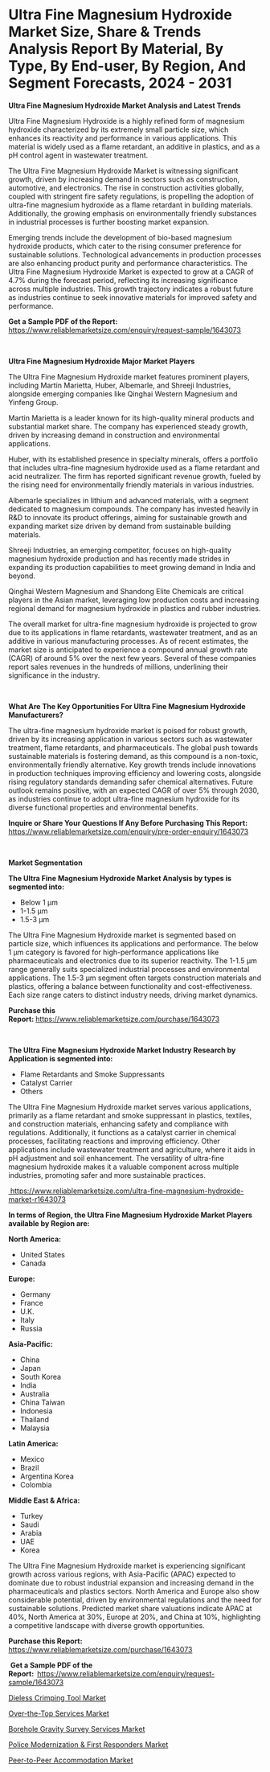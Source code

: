 <p><h1>Ultra Fine Magnesium Hydroxide Market Size, Share & Trends Analysis Report By Material, By Type, By End-user, By Region, And Segment Forecasts, 2024 - 2031</h1></p><p><strong>Ultra Fine Magnesium Hydroxide Market Analysis and Latest Trends</strong></p>
<p><p>Ultra Fine Magnesium Hydroxide is a highly refined form of magnesium hydroxide characterized by its extremely small particle size, which enhances its reactivity and performance in various applications. This material is widely used as a flame retardant, an additive in plastics, and as a pH control agent in wastewater treatment.</p><p>The Ultra Fine Magnesium Hydroxide Market is witnessing significant growth, driven by increasing demand in sectors such as construction, automotive, and electronics. The rise in construction activities globally, coupled with stringent fire safety regulations, is propelling the adoption of ultra-fine magnesium hydroxide as a flame retardant in building materials. Additionally, the growing emphasis on environmentally friendly substances in industrial processes is further boosting market expansion.</p><p>Emerging trends include the development of bio-based magnesium hydroxide products, which cater to the rising consumer preference for sustainable solutions. Technological advancements in production processes are also enhancing product purity and performance characteristics. The Ultra Fine Magnesium Hydroxide Market is expected to grow at a CAGR of 4.7% during the forecast period, reflecting its increasing significance across multiple industries. This growth trajectory indicates a robust future as industries continue to seek innovative materials for improved safety and performance.</p></p>
<p><strong>Get a Sample PDF of the Report:&nbsp;</strong> <a href="https://www.reliablemarketsize.com/enquiry/request-sample/1643073?utm_campaign=1592&utm_medium=2&utm_source=Github&utm_content=ia&utm_term=23102024&utm_id=ultra-fine-magnesium-hydroxide">https://www.reliablemarketsize.com/enquiry/request-sample/1643073</a></p>
<p>&nbsp;</p>
<p><strong>Ultra Fine Magnesium Hydroxide Major Market Players</strong></p>
<p><p>The Ultra Fine Magnesium Hydroxide market features prominent players, including Martin Marietta, Huber, Albemarle, and Shreeji Industries, alongside emerging companies like Qinghai Western Magnesium and Yinfeng Group. </p><p>Martin Marietta is a leader known for its high-quality mineral products and substantial market share. The company has experienced steady growth, driven by increasing demand in construction and environmental applications. </p><p>Huber, with its established presence in specialty minerals, offers a portfolio that includes ultra-fine magnesium hydroxide used as a flame retardant and acid neutralizer. The firm has reported significant revenue growth, fueled by the rising need for environmentally friendly materials in various industries.</p><p>Albemarle specializes in lithium and advanced materials, with a segment dedicated to magnesium compounds. The company has invested heavily in R&D to innovate its product offerings, aiming for sustainable growth and expanding market size driven by demand from sustainable building materials.</p><p>Shreeji Industries, an emerging competitor, focuses on high-quality magnesium hydroxide production and has recently made strides in expanding its production capabilities to meet growing demand in India and beyond.</p><p>Qinghai Western Magnesium and Shandong Elite Chemicals are critical players in the Asian market, leveraging low production costs and increasing regional demand for magnesium hydroxide in plastics and rubber industries.</p><p>The overall market for ultra-fine magnesium hydroxide is projected to grow due to its applications in flame retardants, wastewater treatment, and as an additive in various manufacturing processes. As of recent estimates, the market size is anticipated to experience a compound annual growth rate (CAGR) of around 5% over the next few years. Several of these companies report sales revenues in the hundreds of millions, underlining their significance in the industry.</p></p>
<p>&nbsp;</p>
<p><strong>What Are The Key Opportunities For Ultra Fine Magnesium Hydroxide Manufacturers?</strong></p>
<p><p>The ultra-fine magnesium hydroxide market is poised for robust growth, driven by its increasing application in various sectors such as wastewater treatment, flame retardants, and pharmaceuticals. The global push towards sustainable materials is fostering demand, as this compound is a non-toxic, environmentally friendly alternative. Key growth trends include innovations in production techniques improving efficiency and lowering costs, alongside rising regulatory standards demanding safer chemical alternatives. Future outlook remains positive, with an expected CAGR of over 5% through 2030, as industries continue to adopt ultra-fine magnesium hydroxide for its diverse functional properties and environmental benefits.</p></p>
<p><strong>Inquire or Share Your Questions If Any Before Purchasing This Report:</strong> <a href="https://www.reliablemarketsize.com/enquiry/pre-order-enquiry/1643073?utm_campaign=1592&utm_medium=2&utm_source=Github&utm_content=ia&utm_term=23102024&utm_id=ultra-fine-magnesium-hydroxide">https://www.reliablemarketsize.com/enquiry/pre-order-enquiry/1643073</a></p>
<p>&nbsp;</p>
<p><strong>Market Segmentation</strong></p>
<p><strong>The Ultra Fine Magnesium Hydroxide Market Analysis by types is segmented into:</strong></p>
<p><ul><li>Below 1 μm</li><li>1-1.5 μm</li><li>1.5-3 μm</li></ul></p>
<p><p>The Ultra Fine Magnesium Hydroxide market is segmented based on particle size, which influences its applications and performance. The below 1 μm category is favored for high-performance applications like pharmaceuticals and electronics due to its superior reactivity. The 1-1.5 μm range generally suits specialized industrial processes and environmental applications. The 1.5-3 μm segment often targets construction materials and plastics, offering a balance between functionality and cost-effectiveness. Each size range caters to distinct industry needs, driving market dynamics.</p></p>
<p><strong>Purchase this Report:&nbsp;</strong><a href="https://www.reliablemarketsize.com/purchase/1643073?utm_campaign=1592&utm_medium=2&utm_source=Github&utm_content=ia&utm_term=23102024&utm_id=ultra-fine-magnesium-hydroxide">https://www.reliablemarketsize.com/purchase/1643073</a></p>
<p>&nbsp;</p>
<p><strong>The Ultra Fine Magnesium Hydroxide Market Industry Research by Application is segmented into:</strong></p>
<p><ul><li>Flame Retardants and Smoke Suppressants</li><li>Catalyst Carrier</li><li>Others</li></ul></p>
<p><p>The Ultra Fine Magnesium Hydroxide market serves various applications, primarily as a flame retardant and smoke suppressant in plastics, textiles, and construction materials, enhancing safety and compliance with regulations. Additionally, it functions as a catalyst carrier in chemical processes, facilitating reactions and improving efficiency. Other applications include wastewater treatment and agriculture, where it aids in pH adjustment and soil enhancement. The versatility of ultra-fine magnesium hydroxide makes it a valuable component across multiple industries, promoting safer and more sustainable practices.</p></p>
<p><a href="https://www.reliablemarketsize.com/ultra-fine-magnesium-hydroxide-market-r1643073?utm_campaign=1592&utm_medium=2&utm_source=Github&utm_content=ia&utm_term=23102024&utm_id=ultra-fine-magnesium-hydroxide">&nbsp;https://www.reliablemarketsize.com/ultra-fine-magnesium-hydroxide-market-r1643073</a></p>
<p><strong>In terms of Region, the Ultra Fine Magnesium Hydroxide Market Players available by Region are:</strong></p>
<p>
    <p> <strong> North America: </strong>
        <ul>
            <li>United States</li>
            <li>Canada</li>
        </ul>
        </p> 
    <p> <strong> Europe: </strong>
        <ul>
            <li>Germany</li>
            <li>France</li>
            <li>U.K.</li>
            <li>Italy</li>
            <li>Russia</li>
        </ul>
        </p> 
    <p> <strong> Asia-Pacific: </strong>
        <ul>
            <li>China</li>
            <li>Japan</li>
            <li>South Korea</li>
            <li>India</li>
            <li>Australia</li>
            <li>China Taiwan</li>
            <li>Indonesia</li>
            <li>Thailand</li>
            <li>Malaysia</li>
        </ul>
        </p> 
    <p> <strong> Latin America: </strong>
        <ul>
            <li>Mexico</li>
            <li>Brazil</li>
            <li>Argentina Korea</li>
            <li>Colombia</li>
        </ul>
        </p> 
    <p> <strong> Middle East & Africa: </strong>
        <ul>
            <li>Turkey</li>
            <li>Saudi</li>
            <li>Arabia</li>
            <li>UAE</li>
            <li>Korea</li>
        </ul>
    </p>
    </p>
<p><p>The Ultra Fine Magnesium Hydroxide market is experiencing significant growth across various regions, with Asia-Pacific (APAC) expected to dominate due to robust industrial expansion and increasing demand in the pharmaceuticals and plastics sectors. North America and Europe also show considerable potential, driven by environmental regulations and the need for sustainable solutions. Predicted market share valuations indicate APAC at 40%, North America at 30%, Europe at 20%, and China at 10%, highlighting a competitive landscape with diverse growth opportunities.</p></p>
<p><strong>Purchase this Report: </strong><a href="https://www.reliablemarketsize.com/purchase/1643073?utm_campaign=1592&utm_medium=2&utm_source=Github&utm_content=ia&utm_term=23102024&utm_id=ultra-fine-magnesium-hydroxide">https://www.reliablemarketsize.com/purchase/1643073</a></p>
<p>&nbsp;<strong>Get a Sample PDF of the Report:&nbsp;&nbsp;</strong><a href="https://www.reliablemarketsize.com/enquiry/request-sample/1643073?utm_campaign=1592&utm_medium=2&utm_source=Github&utm_content=ia&utm_term=23102024&utm_id=ultra-fine-magnesium-hydroxide">https://www.reliablemarketsize.com/enquiry/request-sample/1643073</a></p>
<p><strong></strong></p>
<p><p><a href="https://issuu.com/reportprime-2/docs/dieless-crimping-tool-market-size-2_c85c5ce9ba946c?utm_campaign=1592&utm_medium=2&utm_source=Github&utm_content=ia&utm_term=23102024&utm_id=ultra-fine-magnesium-hydroxide">Dieless Crimping Tool Market</a></p><p><a href="https://www.linkedin.com/pulse/over-the-top-services-industry-sector-market-dynamics-future-om2vf?utm_campaign=1592&utm_medium=2&utm_source=Github&utm_content=ia&utm_term=23102024&utm_id=ultra-fine-magnesium-hydroxide">Over-the-Top Services Market</a></p><p><a href="https://www.linkedin.com/pulse/borehole-gravity-survey-services-market-evolution-global-trends-1ohkf?utm_campaign=1592&utm_medium=2&utm_source=Github&utm_content=ia&utm_term=23102024&utm_id=ultra-fine-magnesium-hydroxide">Borehole Gravity Survey Services Market</a></p><p><a href="https://www.linkedin.com/pulse/insights-police-modernization-first-responders-market-size-t7pef?utm_campaign=1592&utm_medium=2&utm_source=Github&utm_content=ia&utm_term=23102024&utm_id=ultra-fine-magnesium-hydroxide">Police Modernization & First Responders Market</a></p><p><a href="https://www.linkedin.com/pulse/peer-to-peer-accommodation-market-strategic-insights-product-3idrf?utm_campaign=1592&utm_medium=2&utm_source=Github&utm_content=ia&utm_term=23102024&utm_id=ultra-fine-magnesium-hydroxide">Peer-to-Peer Accommodation Market</a></p></p>